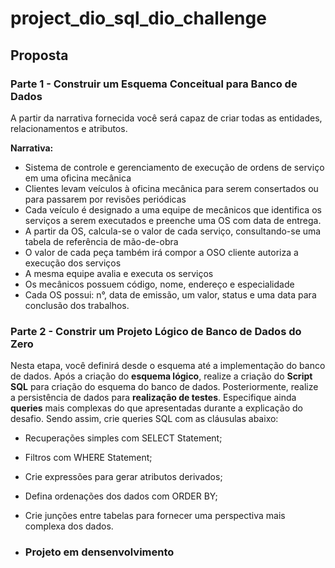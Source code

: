 # project_dio_sql_dio_challenge

## Proposta

### Parte 1 - Construir um Esquema Conceitual para Banco de Dados

A partir da narrativa fornecida você será capaz de criar todas as entidades, relacionamentos e atributos.

**Narrativa:**

- Sistema de controle e gerenciamento de execução de ordens de serviço em uma oficina mecânica
- Clientes levam veículos à oficina mecânica para serem consertados ou para passarem por revisões  periódicas
- Cada veículo é designado a uma equipe de mecânicos que identifica os serviços a serem executados e preenche uma OS com data de entrega.
- A partir da OS, calcula-se o valor de cada serviço, consultando-se uma tabela de referência de mão-de-obra
- O valor de cada peça também irá compor a OSO cliente autoriza a execução dos serviços
- A mesma equipe avalia e executa os serviços
- Os mecânicos possuem código, nome, endereço e especialidade
- Cada OS possui: n°, data de emissão, um valor, status e uma data para conclusão dos trabalhos.

### Parte 2 - Constrir um Projeto Lógico de Banco de Dados do Zero

Nesta etapa, você definirá desde o esquema até a implementação do banco de dados. Após a criação do **esquema lógico**, realize a criação do **Script SQL** para criação do esquema do banco de dados. Posteriormente, realize a persistência de dados para **realização de testes**. Especifique ainda **queries** mais complexas do que apresentadas durante a explicação do desafio. Sendo assim, crie queries SQL com as cláusulas abaixo:

- Recuperações simples com SELECT Statement;
- Filtros com WHERE Statement;
- Crie expressões para gerar atributos derivados;
- Defina ordenações dos dados com ORDER BY;
- Crie junções entre tabelas para fornecer uma perspectiva mais complexa dos dados.

- ### Projeto em densenvolvimento

